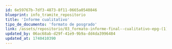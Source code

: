 ```yaml
---
id: 6e59767b-7df3-4873-8f11-0665a0540846
blueprint: info_tramite_repositorio
title: 'Informe cualitativo'
tipo_de_documento: 'formato de posgrado'
link: /assets/repositorio/03_formato-informe-final--cualitativo-epg-(1).docx
updated_by: 06ac68ab-d29f-41e9-9b9a-dd4da3996484
updated_at: 1740410390
---
```

